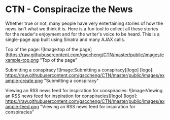 # CTN - Conspiracize the News
Whether true or not, many people have very entertaining stories of how the news isn't what we think it is. Here is a fun tool to collect all these stories for the reader's enjoyment and for the writer's voice to be heard. This is a single-page app built using Sinatra and many AJAX calls.


Top of the page:
![Image:top of the page](https://raw.githubusercontent.com/gsccheng/CTN/master/public/images/example-top.png "Top of the page"

Submitting a conspiracy
![Image:Submitting a conspiracy][logo]
[logo]: https://raw.githubusercontent.com/gsccheng/CTN/master/public/images/example-create.png "Submitting a conspiracy"

Viewing an RSS news feed for inspiration for conspiracies:
![Image:Viewing an RSS news feed for inspiration for conspiracies][logo]
[logo]: https://raw.githubusercontent.com/gsccheng/CTN/master/public/images/example-feed.png "Viewing an RSS news feed for inspiration for conspiracies"